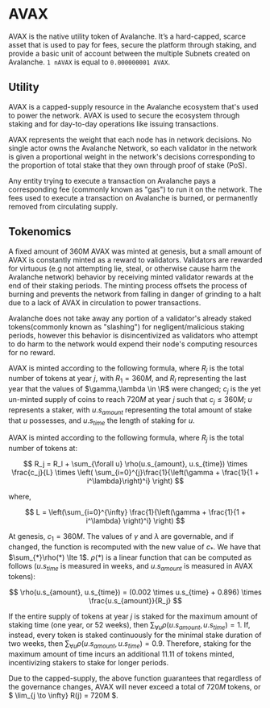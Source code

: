 # AVAX

AVAX is the native utility token of Avalanche. It’s a hard-capped, scarce asset that is used to
pay for fees, secure the platform through staking, and provide a basic unit of account between the
multiple Subnets created on Avalanche. `1 nAVAX` is equal to `0.000000001 AVAX`.

## Utility

AVAX is a capped-supply resource in the Avalanche ecosystem that's used to power the network.
AVAX is used to secure the ecosystem through staking and for day-to-day operations like issuing
transactions.

AVAX represents the weight that each node has in network decisions. No single actor owns
the Avalanche Network, so each validator in the network is given a proportional weight in the
network's decisions corresponding to the proportion of total stake that they own through proof
of stake (PoS).

Any entity trying to execute a transaction on Avalanche pays a corresponding fee (commonly known as
"gas") to run it on the network. The fees used to execute a transaction on Avalanche is burned,
or permanently removed from circulating supply.

## Tokenomics

A fixed amount of 360M AVAX was minted at genesis, but a small amount of AVAX is constantly minted
as a reward to validators. Validators are rewarded for virtuous (e.g not attempting lie, steal, or
otherwise cause harm the Avalanche network) behavior by receiving minted validator rewards at the
end of their staking periods. The minting process offsets the process of burning and prevents the
network from falling in danger of grinding to a halt due to a lack of AVAX in circulation to power
transactions.

Avalanche does not take away any portion of a validator's already staked tokens(commonly known as
"slashing") for negligent/malicious staking periods, however this behavior is disincentivized as
validators who attempt to do harm to the network would expend their node's computing resources
for no reward.

<!-- vale off -->

AVAX is minted according to the following formula, where $R_j$ is the total number of tokens at 
year $j$, with $R_1 = 360M$, and $R_l$ representing the last year that the values of
$\gamma,\lambda \in \R$ were changed; $c_j$ is the yet un-minted supply of coins to reach $720M$ at
year $j$ such that $c_j \leq 360M$; $u$ represents a staker, with $u.s_{amount}$ representing the
total amount of stake that $u$ possesses, and $u.s_{time}$ the length of staking for $u$.

AVAX is minted according to the following formula, where $R_j$ is the total number of tokens at:

<!-- markdownlint-disable MD013 -->

$$
R_j = R_l + \sum_{\forall u} \rho(u.s_{amount}, u.s_{time}) \times \frac{c_j}{L} \times \left( \sum_{i=0}^{j}\frac{1}{\left(\gamma + \frac{1}{1 + i^\lambda}\right)^i} \right)
$$

<!-- markdownlint-enable MD013 -->

where,

$$
L = \left(\sum_{i=0}^{\infty} \frac{1}{\left(\gamma + \frac{1}{1 + i^\lambda} \right)^i} \right)
$$

At genesis, $c_1 = 360M$. The values of $\gamma$ and $\lambda$ are governable, and if changed,
the function is recomputed with the new value of $c_*$. We have that $\sum_{*}\rho(*) \lte 1$.
$\rho(*)$ is a linear function that can be computed as follows ($u.s_{time}$ is measured in weeks,
and $u.s_{amount}$ is measured in AVAX tokens):

$$
\rho(u.s_{amount}, u.s_{time}) = (0.002 \times u.s_{time} + 0.896) \times \frac{u.s_{amount}}{R_j}
$$

If the entire supply of tokens at year $j$ is staked for the maximum amount of staking time (one
year, or 52 weeks), then $\sum_{\forall u}\rho(u.s_{amount}, u.s_{time}) = 1$. If, instead,
every token is staked continuously for the minimal stake duration of two weeks, then
$\sum_{\forall u}\rho(u.s_{amount}, u.s_{time}) = 0.9$. Therefore, staking for the maximum
amount of time incurs an additional $11.11%$ of tokens minted, incentivizing stakers to stake
for longer periods.

Due to the capped-supply, the above function guarantees that regardless of the governance changes,
AVAX will never exceed a total of $720M$ tokens, or $ \lim_{j \to \infty} R(j) = 720M $.

<!-- vale on -->
